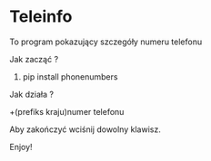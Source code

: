 # Teleinfo
To program pokazujący szczegóły numeru telefonu

Jak zacząć ?

1. pip install phonenumbers

Jak działa ?

+(prefiks kraju)numer telefonu

Aby zakończyć wciśnij dowolny klawisz.

Enjoy!
